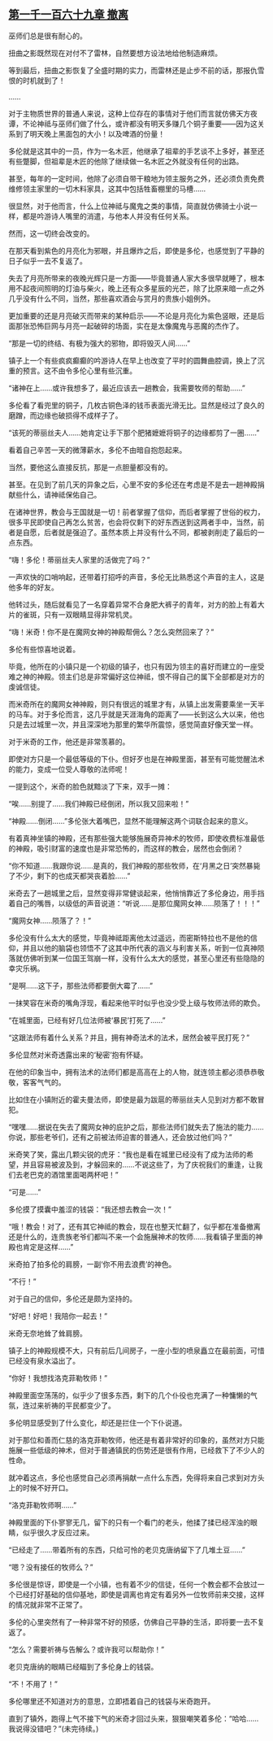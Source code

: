 ## [第一千一百六十九章 撤离](https://www.xxbiquge.com/11_11222/9064924.html)
<!--go-->

  巫师们总是很有耐心的。

  扭曲之影既然现在对付不了雷林，自然要想方设法地给他制造麻烦。

  等到最后，扭曲之影恢复了全盛时期的实力，而雷林还是止步不前的话，那报仇雪恨的时机就到了！

  ……

  对于主物质世界的普通人来说，这种上位存在的事情对于他们而言就仿佛天方夜谭，不论神祗与巫师们做了什么，或许都没有明天多赚几个铜子重要——因为这关系到了明天晚上黑面包的大小！以及啤酒的份量！

  多伦就是这其中的一员，作为一名木匠，他继承了祖辈的手艺谈不上多好，甚至还有些蹩脚，但祖辈是木匠的他除了继续做一名木匠之外就没有任何的出路。

  甚至，每年的一定时间，他除了必须自带干粮地为领主服务之外，还必须负责免费维修领主家里的一切木料家具，这其中包括牲畜棚里的马槽……

  很显然，对于他而言，什么上位神祗与魔鬼之类的事情，简直就仿佛骑士小说一样，都是吟游诗人嘴里的消遣，与他本人并没有任何关系。

  然而，这一切终会改变的。

  在那天看到紫色的月亮化为邪眼，并且爆炸之后，即使是多伦，也感觉到了平静的日子似乎一去不复返了。

  失去了月亮所带来的夜晚光辉只是一方面——毕竟普通人家大多很早就睡了，根本用不起夜间照明的灯油与柴火，晚上还有众多星辰的光芒，除了比原来暗一点之外几乎没有什么不同，当然，那些喜欢酒会与赏月的贵族小姐例外。

  更加重要的还是月亮破灭而带来的某种启示——不论是月亮化为紫色竖眼，还是后面那张恐怖巨网与月亮一起破碎的场面，实在是太像魔鬼与恶魔的杰作了。

  “那是一切的终结、有极为强大的邪物，即将毁灭人间……”

  镇子上一个有些疯疯癫癫的吟游诗人在早上也改变了平时的圆舞曲腔调，换上了沉重的预言。这不由令多伦心里有些沉重。

  “诸神在上……或许我想多了，最近应该去一趟教会，我需要牧师的帮助……”

  多伦看了看兜里的铜子，几枚古铜色泽的钱币表面光滑无比。显然是经过了良久的磨蹭，而边缘也破损得不成样子了。

  “该死的蒂丽丝夫人……她肯定让手下那个肥猪嬷嬷将铜子的边缘都剪了一圈……”

  看着自己辛苦一天的微薄薪水，多伦不由暗自抱怨起来。

  当然，要他这么直接反抗，那是一点胆量都没有的。

  甚至。在见到了前几天的异象之后，心里不安的多伦还在考虑是不是去一趟神殿捐献些什么，请神祗保佑自己。

  在诸神世界，教会与王国就是一切！前者掌握了信仰，而后者掌握了世俗的权力，很多平民即使自己再怎么贫苦，也会将仅剩下的好东西送到这两者手中，当然，前者是自愿，后者就是强迫了。虽然本质上并没有什么不同，都被剥削走了最后的一点东西。

  “嗨！多伦！蒂丽丝夫人家里的活做完了吗？”

  一声欢快的口哨响起，还带着打招呼的声音，多伦无比熟悉这个声音的主人，这是他多年的好友。

  他转过头，随后就看见了一名穿着异常不合身肥大裤子的青年，对方的脸上有着大片的雀斑，只有一双眼睛显得非常机灵。

  “嗨！米奇！你不是在魔网女神的神殿帮佣么？怎么突然回来了？”

  多伦有些惊喜地说着。

  毕竟，他所在的小镇只是一个初级的镇子，也只有因为领主的喜好而建立的一座受难之神的神殿。领主们总是非常偏好这位神祗，恨不得自己的属下全部都是对方的虔诚信徒。

  而米奇所在的魔网女神神殿，则只有很远的城里才有，从镇上出发需要乘坐一天半的马车。对于多伦而言，这几乎就是天涯海角的距离了——长到这么大以来，他也只是去过城里一次，并且深深地为那里的繁华所震惊，感觉简直好像天堂一样。

  对于米奇的工作，他还是非常羡慕的。

  即使对方只是一个最低等级的下仆。但好歹也是在神殿里面，甚至有可能觉醒法术的能力，变成一位受人尊敬的法师呢！

  一提到这个，米奇的脸色就黯淡了下来，双手一摊：

  “唉……别提了……我们神殿已经倒闭，所以我又回来啦！”

  “神殿……倒闭……”多伦张大着嘴巴，显然不能理解这两个词联合起来的意义。

  有着真神坐镇的神殿，还有那些强大能够施展奇异神术的牧师，即使收费标准最低的神殿，吸引财富的速度也是非常恐怖的，而这样的教会，居然也会倒闭？

  “你不知道……我跟你说……是真的，我们神殿的那些牧师，在‘月黑之日’突然暴毙了不少，剩下的也成天都哭丧着脸……”

  米奇去了一趟城里之后，显然变得非常健谈起来，他悄悄靠近了多伦身边，用手挡着自己的嘴唇，以级低的声音说道：“听说……是那位魔网女神……陨落了！！！”

  “魔网女神……陨落了？！”

  多伦没有什么太大的感觉，毕竟神祗距离他太过遥远，而密斯特拉也不是他的信仰，并且以他的脑袋也领悟不了这其中所代表的涵义与利害关系，听到一位真神陨落就仿佛听到某一位国王驾崩一样，没有什么太大的感觉，甚至心里还有些隐隐的幸灾乐祸。

  “是啊……这下子，那些法师都要倒大霉了……”

  一抹笑容在米奇的嘴角浮现，看起来他平时似乎也没少受上级与牧师法师的欺负。

  “在城里面，已经有好几位法师被‘暴民’打死了……”

  “这跟法师有着什么关系？并且，拥有神奇法术的法术，居然会被平民打死？”

  多伦显然对米奇透露出来的‘秘密’抱有怀疑。

  在他的印象当中，拥有法术的法师们都是高高在上的人物，就连领主都必须恭恭敬敬，客客气气的。

  比如住在小镇附近的霍夫曼法师，即使是最为跋扈的蒂丽丝夫人见到对方都不敢冒犯。

  “嘿嘿……据说在失去了魔网女神的庇护之后，那些法师们就失去了施法的能力……你说，那些老爷们，还有之前被法师迫害的普通人，还会放过他们吗？”

  米奇笑了笑，露出几颗尖锐的虎牙：“我也是看在城里已经没有了成为法师的希望，并且容易被波及到，才躲回来的……不说这些了，为了庆祝我们的重逢，让我们去老巴克的酒馆里面喝两杯吧！”

  “可是……”

  多伦摸了摸囊中羞涩的钱袋：“我还想去教会一次！”

  “哦！教会！对了，还有其它神祗的教会，现在也整天忙翻了，似乎都在准备撤离还是什么的，连贵族老爷们都叫不来一个会施展神术的牧师……我看镇子里面的神殿也肯定是这样……”

  米奇拍了拍多伦的肩膀，一副‘你不用去浪费’的神色。

  “不行！”

  对于自己的信仰，多伦还是颇为坚持的。

  “好吧！好吧！我陪你一起去！”

  米奇无奈地耸了耸肩膀。

  镇子上的神殿规模不大，只有前后几间房子，一座小型的喷泉矗立在最前面，可惜已经没有泉水溢出了。

  “你好！我想找洛克菲勒牧师！”

  神殿里面空荡荡的，似乎少了很多东西，剩下的几个仆役也充满了一种慵懒的气氛，连过来祈祷的平民都变少了。

  多伦明显感受到了什么变化，却还是拦住一个下仆说道。

  对于那位和善而仁慈的洛克菲勒牧师，他还是有着非常好的印象的，虽然对方只能施展一些低级的神术，但对于普通镇民的伤势还是很有作用，已经救下了不少人的性命。

  就冲着这点，多伦也感觉自己必须再捐献一点什么东西，免得将来自己求到对方头上的时候不好开口。

  “洛克菲勒牧师啊……”

  神殿里面的下仆寥寥无几，留下的只有一个看门的老头，他揉了揉已经浑浊的眼睛，似乎很久才反应过来。

  “已经走了……带着所有的东西，只给可怜的老贝克唐纳留下了几堆土豆……”

  “嗯？没有接任的牧师么？”

  多伦很是惊讶，即使是一个小镇，也有着不少的信徒，任何一个教会都不会放过一个已经打好基础的信仰基地，即使是调离也肯定有着另外一位牧师前来交接，这样的情况就非常不正常了。

  多伦的心里突然有了一种非常不好的预感，仿佛自己平静的生活，即将要一去不复返了。

  “怎么？需要祈祷与告解么？或许我可以帮助你！”

  老贝克唐纳的眼睛已经瞄到了多伦身上的钱袋。

  “不！不用了！”

  多伦哪里还不知道对方的意思，立即捂着自己的钱袋与米奇跑开。

  直到了镇外，跑得上气不接下气的米奇才回过头来，狠狠嘲笑着多伦：“哈哈……我说得没错吧？”(未完待续。)<!--over-->
